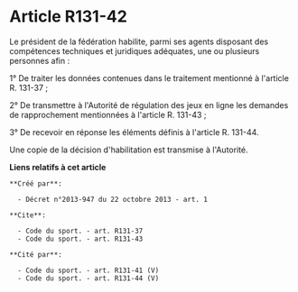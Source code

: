# Article R131-42

Le président de la fédération habilite, parmi ses agents disposant des compétences techniques et juridiques adéquates, une ou
plusieurs personnes afin : 

1° De traiter les données contenues dans le traitement mentionné à l'article R. 131-37 ; 

2° De transmettre à l'Autorité de régulation des jeux en ligne les demandes de rapprochement mentionnées à l'article R.
131-43 ; 

3° De recevoir en réponse les éléments définis à l'article R. 131-44. 

Une copie de la décision d'habilitation est transmise à l'Autorité.

**Liens relatifs à cet article**

	**Créé par**:

	  - Décret n°2013-947 du 22 octobre 2013 - art. 1

	**Cite**:

	  - Code du sport. - art. R131-37
	  - Code du sport. - art. R131-43

	**Cité par**:

	  - Code du sport. - art. R131-41 (V)
	  - Code du sport. - art. R131-44 (V)
